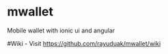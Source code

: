 # mwallet
Mobile wallet with ionic ui and angular

#Wiki - Visit
https://github.com/rayuduak/mwallet/wiki
